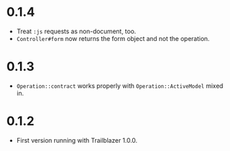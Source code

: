 # 0.1.4

* Treat `:js` requests as non-document, too.
* `Controller#form` now returns the form object and not the operation.

# 0.1.3

* `Operation::contract` works properly with `Operation::ActiveModel` mixed in.

# 0.1.2

* First version running with Trailblazer 1.0.0.